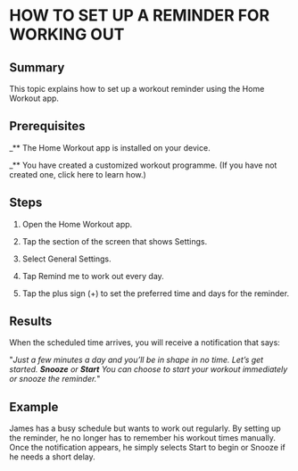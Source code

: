 # HOW TO SET UP A REMINDER FOR WORKING OUT

## Summary
This topic explains how to set up a workout reminder using the Home Workout app.

## Prerequisites

_** The Home Workout app is installed on your device.

_** You have created a customized workout programme. (If you have not created one, click here to learn how.)


## Steps

1. Open the Home Workout app.


2. Tap the section of the screen that shows Settings.


3. Select General Settings.


4. Tap Remind me to work out every day.


5. Tap the plus sign (+) to set the preferred time and days for the reminder.



## Results
When the scheduled time arrives, you will receive a notification that says:

"*Just a few minutes a day and you’ll be in shape in no time. Let’s get started.
**Snooze** or **Start**
You can choose to start your workout immediately or snooze the reminder.*"

## Example
James has a busy schedule but wants to work out regularly. By setting up the reminder, he no longer has to remember his workout times manually. Once the notification appears, he simply selects Start to begin or Snooze if he needs a short delay.
